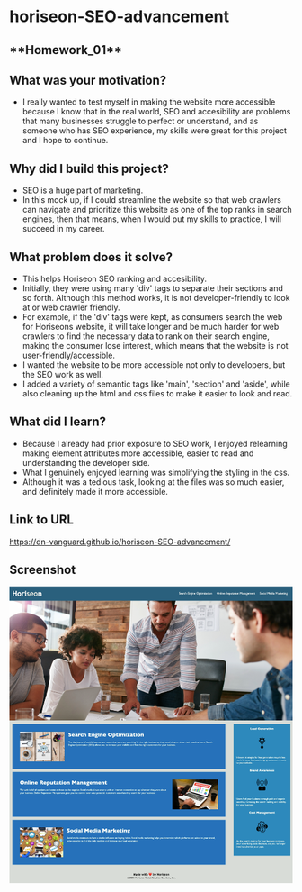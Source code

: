 # horiseon-SEO-advancement
<h2>**Homework_01**</h2>

## What was your motivation?
- I really wanted to test myself in making the website more accessible because I know that in the real world, 
SEO and accesibility are problems that many businesses struggle to perfect or understand, and as someone who has SEO experience, my skills were great for this project
and I hope to continue.

## Why did I build this project?
- SEO is a huge part of marketing.
- In this mock up, if I could streamline the website so that web crawlers can navigate and prioritize this website as one of the top ranks in search engines, then that means,
when I would put my skills to practice, I will succeed in my career.

## What problem does it solve?
- This helps Horiseon SEO ranking and accesibility.
- Initially, they were using many 'div' tags to separate their sections and so forth. Although this method works, it is not developer-friendly to look at or web crawler friendly.
- For example, if the 'div' tags were kept, as consumers search the web for Horiseons website, it will take longer and be much harder for web crawlers to find the necessary data to rank on their search engine, making the consumer lose interest, which means that the website is not user-friendly/accessible.
- I wanted the website to be more accessible not only to developers, but the SEO work as well.
- I added a variety of semantic tags like 'main', 'section' and 'aside', while also cleaning up the html and css files to make it easier to look and read.

## What did I learn?
- Because I already had prior exposure to SEO work, I enjoyed relearning making element attributes more accessible, easier to read and understanding the developer side. 
- What I genuinely enjoyed learning was simplifying the styling in the css. 
- Although it was a tedious task, looking at the files was so much easier, and definitely made it more accessible.

## Link to URL
https://dn-vanguard.github.io/horiseon-SEO-advancement/

## Screenshot

![Horiseon Webpage](./assets/images/horiseon-webpage.png)



